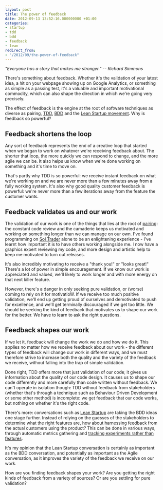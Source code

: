 ```yaml
---
layout: post
title: The power of feedback
date: 2012-09-13 13:52:16.000000000 +01:00
categories:
- startup
- tdd
- bdd
- feedback
- lean
redirect_from:
- "/2012/09/the-power-of-feedback"
---
```

<p><i>"Everyone has a story that makes me stronger." -- Richard Simmons</i></p>

There's something about feedback. Whether it's the validation of your latest idea, a hit on your webpage showing up on Google Analytics, or something as simple as a passing test, it's a valuable and important motivational commodity, which can also shape the direction in which we're going very precisely.

The effect of feedback is the engine at the root of software techniques as diverse as pairing, [TDD](http://en.wikipedia.org/wiki/Test-driven_development), [BDD](http://en.wikipedia.org/wiki/Behavior-driven_development) and the [Lean Startup movement](http://theleanstartup.com). Why is feedback so powerful?

## Feedback shortens the loop

Any sort of feedback represents the end of a creative loop that started when we began to work on whatever we're receiving feedback about. The shorter that loop, the more quickly we can respond to change, and the more agile we can be. It also helps us know when we're done working on something and it's time to move on.

That's partly why TDD is so powerful: we receive instant feedback on what we're working on and we are never more than a few minutes away from a fully working system. It's also why good quality customer feedback is powerful: we're never more than a few iterations away from the feature the customer wants.

## Feedback validates us and our work

The validation of our work is one of the things that lies at the root of [pairing](/2010/01/pairing-works-for-everthing): the constant code review and the camaderie keeps us motivated and working on something longer than we can manage on our own. I've found programming on [Sol Trader](http://soltrader.net) alone to be an enlightening experience - I've learnt how important it is to have others working alongside me. I now have a graphics expert reviewing my code, and more design and artistic help to keep me motivated to turn out releases.

It's also incredibly motivating to receive a "thank you!" or "looks great!" There's a lot of power in simple encouragement. If we know our work is appreciated and valued, we'll likely to work longer and with more energy on that next killer feature.

However, there's a danger in only seeking pure validation, or (worse) coming to rely on it for motivatioW. If we receive too much positive validation, we'll end up getting proud of ourselves and demotivated to push for excellence, and we'll get terminally discouraged if we get too little. We should be seeking the kind of feedback that motivates us to shape our work for the better. We have to learn to ask the right questions.

## Feedback shapes our work

If we let it, feedback will change the work we do and how we do it. This applies no matter how we receive feedback about our work - the different types of feedback will change our work in different ways, and we must therefore strive to increase both the quality and the variety of the feedback we receive, without falling into the trap of simple validation.

Done right, TDD offers more that just validation of our code; it gives us information about the quality of our code design. It causes us to shape our code differently and more carefully than code written without feedback. We can't operate in isolation though: TDD without feedback from stakeholders (whether that's through a technique such as Behaviour Driven Development or some other method) is incomplete: we get feedback that our code works, but nothing on whether it's the right code.

There's more: conversations such as [Lean Startup](http://theleanstartup.com/) are taking the BDD ideas one stage further. Instead of relying on the guesses of the stakeholders to determine what the right features are, how about harnessing feedback from the actual customers using the product? This can be done in various ways, through automatic metrics gathering and [tracking experiments rather than features](https://speakerdeck.com/u/chrismdp/p/lean-startup-validated-learning-and-kanban-for-hypothesis).

It's my opinion that the Lean Startup conversation is certainly as important as the BDD conversation, and potentially as important as the Agile conversation, as it improves the variety of the feedback we receive on our work.

How are you finding feedback shapes your work? Are you getting the right kinds of feedback from a variety of sources? Or are you settling for pure validation?
